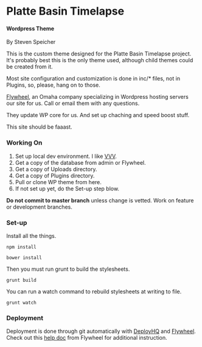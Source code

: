 # Platte Basin Timelapse
#### Wordpress Theme

By Steven Speicher

This is the custom theme designed for the Platte Basin Timelapse project. It's probably best this is the only theme used, although child themes could be created from it.

Most site configuration and customization is done in inc/* files, not in Plugins, so, please, hang on to those.

[Flywheel](https://getflywheel.com/), an Omaha company specializing in Wordpress hosting servers our site for us. Call or email them with any questions.

They update WP core for us. And set up chaching and speed boost stuff.

This site should be faaast.

### Working On

1. Set up local dev environment. I like [VVV](https://github.com/Varying-Vagrant-Vagrants/VVV).
2. Get a copy of the database from admin or Flywheel.
3. Get a copy of Uploads directory.
4. Get a copy of Plugins directory.
5. Pull or clone WP theme from here.
6. If not set up yet, do the Set-up step blow.

**Do not commit to master branch** unless change is vetted. Work on feature or development branches.

### Set-up

Install all the things.

	npm install

	bower install

Then you must run grunt to build the stylesheets.

	grunt build

You can run a watch command to rebuild stylesheets at writing to file.

	grunt watch

### Deployment

Deployment is done through git automatically with [DeployHQ](https://www.deployhq.com/) and [Flywheel](https://getflywheel.com/). Check out this [help doc](https://getflywheel.com/help/can-use-git-publish-site-flywheel/) from Flywheel for additional instruction.